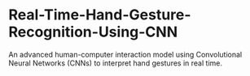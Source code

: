 # Real-Time-Hand-Gesture-Recognition-Using-CNN
An advanced human-computer interaction model using Convolutional Neural Networks  (CNNs) to interpret hand gestures in real time.
